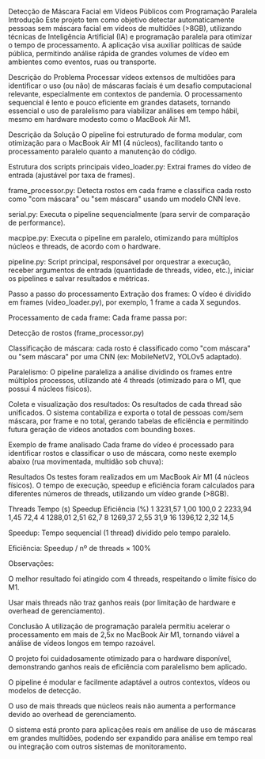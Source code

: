 Detecção de Máscara Facial em Vídeos Públicos com Programação Paralela
Introdução
Este projeto tem como objetivo detectar automaticamente pessoas sem máscara facial em vídeos de multidões (>8GB), utilizando técnicas de Inteligência Artificial (IA) e programação paralela para otimizar o tempo de processamento.
A aplicação visa auxiliar políticas de saúde pública, permitindo análise rápida de grandes volumes de vídeo em ambientes como eventos, ruas ou transporte.

Descrição do Problema
Processar vídeos extensos de multidões para identificar o uso (ou não) de máscaras faciais é um desafio computacional relevante, especialmente em contextos de pandemia.
O processamento sequencial é lento e pouco eficiente em grandes datasets, tornando essencial o uso de paralelismo para viabilizar análises em tempo hábil, mesmo em hardware modesto como o MacBook Air M1.

Descrição da Solução
O pipeline foi estruturado de forma modular, com otimização para o MacBook Air M1 (4 núcleos), facilitando tanto o processamento paralelo quanto a manutenção do código.

Estrutura dos scripts principais
video_loader.py: Extrai frames do vídeo de entrada (ajustável por taxa de frames).

frame_processor.py: Detecta rostos em cada frame e classifica cada rosto como "com máscara" ou "sem máscara" usando um modelo CNN leve.

serial.py: Executa o pipeline sequencialmente (para servir de comparação de performance).

macpipe.py: Executa o pipeline em paralelo, otimizando para múltiplos núcleos e threads, de acordo com o hardware.

pipeline.py: Script principal, responsável por orquestrar a execução, receber argumentos de entrada (quantidade de threads, vídeo, etc.), iniciar os pipelines e salvar resultados e métricas.

Passo a passo do processamento
Extração dos frames:
O vídeo é dividido em frames (video_loader.py), por exemplo, 1 frame a cada X segundos.

Processamento de cada frame:
Cada frame passa por:

Detecção de rostos (frame_processor.py)

Classificação de máscara: cada rosto é classificado como "com máscara" ou "sem máscara" por uma CNN (ex: MobileNetV2, YOLOv5 adaptado).

Paralelismo:
O pipeline paraleliza a análise dividindo os frames entre múltiplos processos, utilizando até 4 threads (otimizado para o M1, que possui 4 núcleos físicos).

Coleta e visualização dos resultados:
Os resultados de cada thread são unificados.
O sistema contabiliza e exporta o total de pessoas com/sem máscara, por frame e no total, gerando tabelas de eficiência e permitindo futura geração de vídeos anotados com bounding boxes.

Exemplo de frame analisado
Cada frame do vídeo é processado para identificar rostos e classificar o uso de máscara, como neste exemplo abaixo (rua movimentada, multidão sob chuva):


Resultados
Os testes foram realizados em um MacBook Air M1 (4 núcleos físicos).
O tempo de execução, speedup e eficiência foram calculados para diferentes números de threads, utilizando um vídeo grande (>8GB).

Threads	Tempo (s)	Speedup	Eficiência (%)
1	3231,57	1,00	100,0
2	2233,94	1,45	72,4
4	1288,01	2,51	62,7
8	1269,37	2,55	31,9
16	1396,12	2,32	14,5

Speedup: Tempo sequencial (1 thread) dividido pelo tempo paralelo.

Eficiência: Speedup / nº de threads × 100%

Observações:

O melhor resultado foi atingido com 4 threads, respeitando o limite físico do M1.

Usar mais threads não traz ganhos reais (por limitação de hardware e overhead de gerenciamento).

Conclusão
A utilização de programação paralela permitiu acelerar o processamento em mais de 2,5x no MacBook Air M1, tornando viável a análise de vídeos longos em tempo razoável.

O projeto foi cuidadosamente otimizado para o hardware disponível, demonstrando ganhos reais de eficiência com paralelismo bem aplicado.

O pipeline é modular e facilmente adaptável a outros contextos, vídeos ou modelos de detecção.

O uso de mais threads que núcleos reais não aumenta a performance devido ao overhead de gerenciamento.

O sistema está pronto para aplicações reais em análise de uso de máscaras em grandes multidões, podendo ser expandido para análise em tempo real ou integração com outros sistemas de monitoramento.

